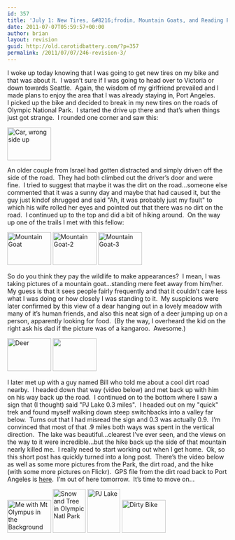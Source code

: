 ```yaml
---
id: 357
title: 'July 1: New Tires, &#8216;frodin, Mountain Goats, and Reading Problems'
date: 2011-07-07T05:59:57+00:00
author: brian
layout: revision
guid: http://old.carotidbattery.com/?p=357
permalink: /2011/07/07/246-revision-3/
---
```

> 

I woke up today knowing that I was going to get new tires on my bike and that was about it.&#160; I wasn&#8217;t sure if I was going to head over to Victoria or  
down towards Seattle.&#160; Again, the wisdom of my girlfriend prevailed and I made plans to enjoy the area that I was already staying in, Port Angeles.&#160;  
I picked up the bike and decided to break in my new tires on the roads of Olympic National Park.&#160; I started the drive up there and that&#8217;s when things  
just got strange.&#160; I rounded one corner and saw this:

[<img alt="Car, wrong side up" src="http://static.flickr.com/75/179524087_16e592cf0b_t.jpg" width="100" height="75" />](http://www.flickr.com/photos/64293054@N00/179524087/ "Photo Sharing")

An older couple from Israel had gotten distracted and simply driven off the side of the road.&#160; They had both climbed out the driver&#8217;s door and were  
fine.&#160; I tried to suggest that maybe it was the dirt on the road&#8230;someone else commented that it was a sunny day and maybe that had caused it, but the guy just kindof shrugged and said "Ah, it was probably just my fault" to which his wife rolled her eyes and pointed out that there was no dirt on the road.&#160; I continued up to the top and did a bit of hiking around.&#160; On the way up one of the trails I met with this fellow:

[<img alt="Mountain Goat" src="http://farm1.static.flickr.com/67/179524088_5d5da5da94_t.jpg" width="100" height="75" />](http://www.flickr.com/photos/carotidbattery/179524088/ "Mountain Goat by carotidbattery, on Flickr") [<img alt="Mountain Goat-2" src="http://static.flickr.com/46/179524089_4e208eb4e2_t.jpg" width="100" height="75" />](http://www.flickr.com/photos/64293054@N00/179524089/ "Photo Sharing") [<img alt="Mountain Goat-3" src="http://static.flickr.com/58/179524092_f6f2623b9f_t.jpg" width="100" height="75" />](http://www.flickr.com/photos/64293054@N00/179524092/ "Photo Sharing")

So do you think they pay the wildlife to make appearances?&#160; I mean, I was taking pictures of a mountain goat&#8230;standing mere feet away from him/her.&#160; My guess is that it sees people fairly frequently and that it couldn&#8217;t care less what I was doing or how closely I was standing to it.&#160; My suspicions were later confirmed by this view of a dear hanging out in a lovely meadow with many of it&#8217;s human friends, and also this neat sign of a deer jumping up on a person, apparently looking for food.&#160; (By the way, I overheard the kid on the right ask his dad if the picture was of a kangaroo.&#160; Awesome.)

[<img alt="Deer" src="http://static.flickr.com/67/179526613_51d2c54c84_t.jpg" width="100" height="75" />](http://www.flickr.com/photos/64293054@N00/179526613/ "Photo Sharing") [<img alt="" src="http://static.flickr.com/59/179526614_dd03410ce9_t.jpg" width="100" height="75" kangaroo="kangaroo" is="is" that="that" a="a" />](http://www.flickr.com/photos/64293054@N00/179526614/ "Photo Sharing")

I later met up with a guy named Bill who told me about a cool dirt road nearby.&#160; I headed down that way (video below) and met back up with him on his way back up the road.&#160; I continued on to the bottom where I saw a sign that (I thought) said "PJ Lake 0.3 miles".&#160; I headed out on my "quick" trek and found myself walking down steep switchbacks into a valley far below.&#160; Turns out that I had misread the sign and 0.3 was actually 0.9.&#160; I&#8217;m convinced that most of that .9 miles both ways was spent in the vertical direction.&#160; The lake was beautiful&#8230;clearest I&#8217;ve ever seen, and the views on the way to it were incredible&#8230;but the hike back up the side of that mountain nearly killed me.&#160; I really need to start working out when I get home.&#160; Ok, so this short post has quickly turned into a long post.&#160; There&#8217;s the video below as well as some more pictures from the Park, the dirt road, and the hike (with some more pictures on Flickr).&#160; GPS file from the dirt road back to Port Angeles is [here](http://old.carotidbattery.com/01jul06.htm).&#160; I&#8217;m out of here tomorrow.&#160; It&#8217;s time to move on&#8230;

[<img alt="Me with Mt Olympus in the Background" src="http://static.flickr.com/55/179524095_36c792b1d5_t.jpg" width="100" height="75" />](http://www.flickr.com/photos/64293054@N00/179524095/ "Photo Sharing") [<img alt="Snow and Tree in Olympic Natl Park" src="http://static.flickr.com/56/179526612_4b2a634196_t.jpg" width="75" height="100" />](http://www.flickr.com/photos/64293054@N00/179526612/ "Photo Sharing") [<img alt="PJ Lake" src="http://static.flickr.com/73/179526616_c6194604ae_t.jpg" width="75" height="100" />](http://www.flickr.com/photos/64293054@N00/179526616/ "Photo Sharing") [<img alt="Dirty Bike" src="http://static.flickr.com/77/179531840_f1aac370e7_t.jpg" width="100" height="75" />](http://www.flickr.com/photos/64293054@N00/179531840/ "Photo Sharing")</p>
